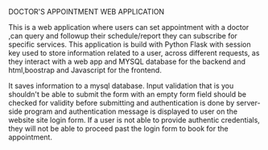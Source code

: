 
DOCTOR'S APPOINTMENT WEB APPLICATION

This is a web application where users can set appointment with a doctor ,can query and followup their schedule/report  they can subscribe for specific services. This application is build with Python Flask with session key used to store information related to a user, across different requests, as they interact with a web app and MYSQL database for the backend and html,boostrap and Javascript for the frontend.

It saves information to a mysql database. Input validation that is you shouldn't be able to submit the form with an empty form field should be checked for validity before submitting and authentication is done by server-side program and authentication message is displayed to user on the website site login form. If a user is not able to provide authentic credentials, they will not be able to proceed past the login form to book for the appointment.
